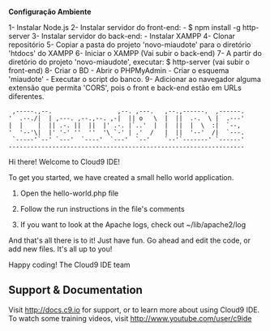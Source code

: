 **Configuração Ambiente**

1- Instalar Node.js
2- Instalar servidor do front-end: 
    - $ npm install -g http-server
3- Instalar servidor do back-end: 
    - Instalar XAMPP
4- Clonar repositório
5- Copiar a pasta do projeto 'novo-miaudote' para o diretório 'htdocs' do XAMPP
6- Iniciar o XAMPP (Vai subir o back-end)
7- A partir do diretório do projeto 'novo-miaudote', executar: $ http-server (vai subir o front-end)
8- Criar o BD
    - Abrir o PHPMyAdmin
    - Criar o esquema 'miaudote'
    - Executar o script do banco.
9- Adicionar ao navegador alguma extensão que permita 'CORS', pois o front e back-end estão em URLs diferentes.



     ,-----.,--.                  ,--. ,---.   ,--.,------.  ,------.
    '  .--./|  | ,---. ,--.,--. ,-|  || o   \  |  ||  .-.  \ |  .---'
    |  |    |  || .-. ||  ||  |' .-. |`..'  |  |  ||  |  \  :|  `--, 
    '  '--'\|  |' '-' ''  ''  '\ `-' | .'  /   |  ||  '--'  /|  `---.
     `-----'`--' `---'  `----'  `---'  `--'    `--'`-------' `------'
    ----------------------------------------------------------------- 


Hi there! Welcome to Cloud9 IDE!

To get you started, we have created a small hello world application.

1) Open the hello-world.php file

2) Follow the run instructions in the file's comments

3) If you want to look at the Apache logs, check out ~/lib/apache2/log

And that's all there is to it! Just have fun. Go ahead and edit the code, 
or add new files. It's all up to you! 

Happy coding!
The Cloud9 IDE team


## Support & Documentation

Visit http://docs.c9.io for support, or to learn more about using Cloud9 IDE. 
To watch some training videos, visit http://www.youtube.com/user/c9ide
